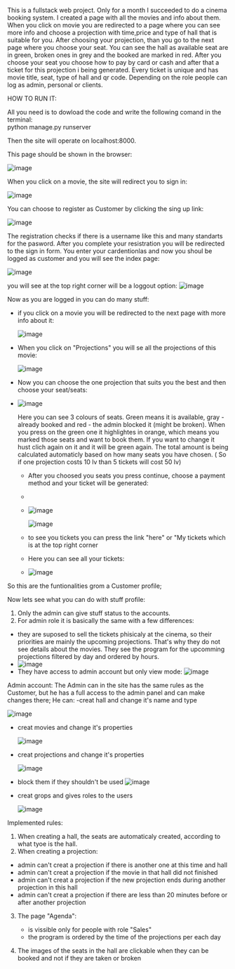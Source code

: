 This is a fullstack web project. Only for a month I succeeded to do a cinema booking system. I created a page with all the movies and info about them. When you click on movie you are redirected to a page where you can see more info and choose a projection with time,price and type of hall that is suitable for you. After choosing your projection, than you go to the next page where you choose your seat. You can see the hall as available seat are in green, broken ones in grey and the booked are marked in red. After you choose your seat you choose how to pay by card or cash and after that a ticket for this projection i being generated. Every ticket is unique and has movie title, seat, type of hall and qr code. 
Depending on the role people can log as admin, personal or clients.


HOW TO RUN IT:

All you need is to dowload the code and write the following comand in the terminal:  
python manage.py runserver

Then the site will operate on localhost:8000.

This page should be shown in the browser:

![image](https://github.com/NelinaT/Cinema/assets/90975870/569ad6f4-a40c-4259-b149-3492266086f4)

When you click on a movie, the site will redirect you to sign in:

![image](https://github.com/NelinaT/Cinema/assets/90975870/00397707-42c5-4ef0-8966-72aecd06279c)

You can choose to register as Customer by clicking the sing up link:

![image](https://github.com/NelinaT/Cinema/assets/90975870/761e8400-16b3-475d-b6b7-065e6bc8c33b)

The registration checks if there is a username like this and many standarts for the pasword. 
After you complete your resistration you will be redirected to the sign in form. You enter your cardentionlas and now you shoul be logged as customer and you will see the index page:

![image](https://github.com/NelinaT/Cinema/assets/90975870/3333173b-9dc9-4071-856f-5af8301e2e24)

you will see at the top right corner will be a loggout option:
![image](https://github.com/NelinaT/Cinema/assets/90975870/e08ec9e6-9603-490c-806b-ee853935c9ff)

Now as you are logged in you can do many stuff:
  - if you click on a movie you will be redirected to the next page with more info about it:
   
    ![image](https://github.com/NelinaT/Cinema/assets/90975870/ff56e762-2c52-4971-ba35-f0273ea0aea6)
    
  - When you click on "Projections" you will se all the projections of this movie:
   
    ![image](https://github.com/NelinaT/Cinema/assets/90975870/430127c6-cfcd-47d9-970c-0278bd0c3d2d)
    
  - Now you can choose the one projection that suits you the best and then choose your seat/seats:
  - 
    ![image](https://github.com/NelinaT/Cinema/assets/90975870/7e464a4d-f94c-4f0c-8e8a-97afac58f8cc)

     Here you can see 3 colours of seats. Green means it is available, gray - already booked and red - the admin blocked it (might be broken).
    When you press on the green one it highlightes in orange, which means you marked those seats and want to book them. If you want to change it hust clich again on it and it will be green again.
    The total amount is being calculated automaticly based on how many seats you have chosen. ( So if one projection costs 10 lv than 5 tickets will cost 50 lv)
    
    - After you choosed you seats you press continue, choose a payment method and your ticket will be generated:
    - 
    - ![image](https://github.com/NelinaT/Cinema/assets/90975870/3ea31c8c-6d18-4c50-8968-4caf3445e92b)
      
       ![image](https://github.com/NelinaT/Cinema/assets/90975870/fb934f7e-f1c3-4894-b3f2-4a603e3f1b4b)

    - to see you tickets you can press the link "here" or "My tickets which is at the top right corner
    - Here you can see all your tickets:
    - ![image](https://github.com/NelinaT/Cinema/assets/90975870/25b5f115-21ad-45c7-8175-7c2ad17acf70)

 So this are the funtionalities grom a Customer profile;

 Now lets see what you can do with stuff profile:
1. Only the admin can give stuff status to the accounts.
2. For admin role it is basically the same with a few differences:
  - they are suposed to sell the tickets phisicaly at the cinema, so their priorities are mainly the upcoming projections. That's why they do not see details about the movies. They see the program for the upcomming projections filtered by day and ordered by hours.
  - ![image](https://github.com/NelinaT/Cinema/assets/90975870/922afa1e-4ecc-4823-b4a8-5a4c3a48dbfa)
  - They have access to admin account but only view mode:
    ![image](https://github.com/NelinaT/Cinema/assets/90975870/d24d3eb0-dc58-4725-9ee3-5a2c67b252e7)

Admin account:
The Admin can in the site has the same rules as the Customer, but he has a full access to the admin panel and can make changes there;
He can:
  -creat hall and change it's name and type
  
  ![image](https://github.com/NelinaT/Cinema/assets/90975870/f2c8b608-3646-4055-9ac3-f026ea3c1e2c)

  - creat movies and change it's properties

    ![image](https://github.com/NelinaT/Cinema/assets/90975870/d497db7d-a65e-4c8c-8be2-b7a0fb37a7e3)

  - creat projections and change it's properties

    ![image](https://github.com/NelinaT/Cinema/assets/90975870/9e4551b3-5be9-4aa4-b682-190b2b9d5371)
    
  -  block them if they shouldn't be used
    ![image](https://github.com/NelinaT/Cinema/assets/90975870/934d9e6a-38b1-4ec5-b26a-c567af9114e9)

  - creat grops and gives roles to the users

    ![image](https://github.com/NelinaT/Cinema/assets/90975870/f1d60ee1-90b2-4624-83c0-c6df9f9aae31)

Implemented rules:
1. When creating a hall, the seats are automaticaly created, according to what tyoe is the hall.
2. When creating a projection:
  - admin can't creat a projection if there is another one at this time and hall
  - admin can't creat a projection if the movie in that hall did not finished
  - admin can't creat a projection if the new projection ends during another projection in this hall
  - admin can't creat a projection if there are less than 20 minutes before or after another projection
    
3. The page "Agenda":
   - is vissible only for people with role "Sales"
   - the program is ordered by the time of the projections per each day
     
4. The images of the seats in the hall are clickable when they can be booked and not if they are taken or broken
    













